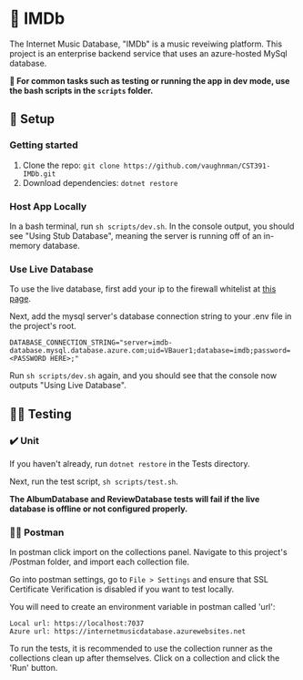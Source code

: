 # 📀 IMDb

The Internet Music Database, "IMDb" is a music reveiwing platform. This project is an enterprise backend service that uses an azure-hosted MySql database. 

**📓 For common tasks such as testing or running the app in dev mode, use the bash scripts in the `scripts` folder.**

## 🔧 Setup

### Getting started

1) Clone the repo: `git clone https://github.com/vaughnman/CST391-IMDb.git`
2) Download dependencies: `dotnet restore`

### Host App Locally

In a bash terminal, run `sh scripts/dev.sh`. In the console output, you should see "Using Stub Database", meaning the server is running off of an in-memory database.

### Use Live Database

To use the live database, first add your ip to the firewall whitelist at [this page](
https://portal.azure.com/#@mygcuedu6961.onmicrosoft.com/resource/subscriptions/2eeb0447-ad23-40ef-9ab1-dc2772eff1fb/resourceGroups/IMDb/providers/Microsoft.DBforMySQL/flexibleServers/imdb-database/networking). 

Next, add the mysql server's database connection string to your .env file in the project's root.
```env
DATABASE_CONNECTION_STRING="server=imdb-database.mysql.database.azure.com;uid=VBauer1;database=imdb;password=<PASSWORD HERE>;"
```

Run `sh scripts/dev.sh` again, and you should see that the console now outputs "Using Live Database".

## 🧑‍🔬 Testing

### ✔️ Unit

If you haven't already, run `dotnet restore` in the Tests directory. 

Next, run the test script, `sh scripts/test.sh`.  

**The AlbumDatabase and ReviewDatabase tests will fail if the live database is offline or not configured properly.**

### 👩‍🚀 Postman

In postman click import on the collections panel. Navigate to this project's /Postman folder, and import each collection file.

Go into postman settings, go to `File > Settings` and ensure that SSL Certificate Verification is disabled if you want to test locally.

You will need to create an environment variable in postman called 'url':

```
Local url: https://localhost:7037
Azure url: https://internetmusicdatabase.azurewebsites.net
```

To run the tests, it is recommended to use the collection runner as the collections clean up after themselves. Click on a collection and click the 'Run' button.